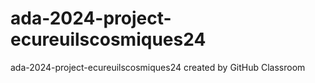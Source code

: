 # ada-2024-project-ecureuilscosmiques24
ada-2024-project-ecureuilscosmiques24 created by GitHub Classroom
